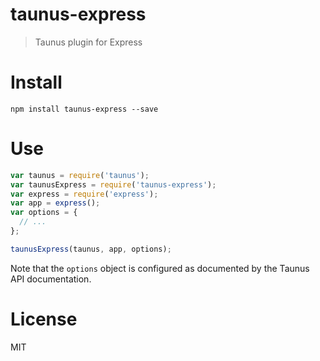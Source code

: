 # taunus-express

> Taunus plugin for Express

# Install

```shell
npm install taunus-express --save
```

# Use

```js
var taunus = require('taunus');
var taunusExpress = require('taunus-express');
var express = require('express');
var app = express();
var options = {
  // ...
};

taunusExpress(taunus, app, options);
```

Note that the `options` object is configured as documented by the Taunus API documentation.

# License

MIT
